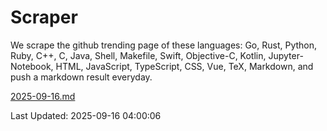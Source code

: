 # Scraper

We scrape the github trending page of these languages: Go, Rust, Python, Ruby, C++, C, Java, Shell, Makefile, Swift, Objective-C, Kotlin, Jupyter-Notebook, HTML, JavaScript, TypeScript, CSS, Vue, TeX, Markdown, and push a markdown result everyday.

[2025-09-16.md](https://github.com/yangwenmai/github-trending-backup/blob/master/2025-09-16.md)

Last Updated: 2025-09-16 04:00:06